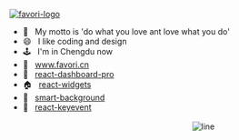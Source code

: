 

[![favori-logo](https://user-images.githubusercontent.com/13197560/131251197-7b3d7b82-c202-48fd-9635-6892f9011a97.png)](https://www.favori.cn)
- 👹  &nbsp; My motto is 'do what you love ant love what you do'
- 😄  &nbsp; I like coding and design
- 🕹  &nbsp; I'm in Chengdu now 
- 📖  &nbsp; www.favori.cn
- 🦁  &nbsp; <a href="https://yuanguandong.github.io/react-dashboard-pro/" target="_blank">react-dashboard-pro</a>
- 🏠  &nbsp; <a href="https://yuanguandong.github.io/react-widgets/" target="_blank">react-widgets</a>
- 🐷  &nbsp; [smart-background](https://yuanguandong.github.io/smart-background/)  
- 🐽  &nbsp; [react-keyevent](https://react-keyevent.netlify.app)
&nbsp;&nbsp;&nbsp;&nbsp;&nbsp;&nbsp;&nbsp;&nbsp;&nbsp;&nbsp;&nbsp;&nbsp;&nbsp;&nbsp;&nbsp;&nbsp;&nbsp;&nbsp;&nbsp;&nbsp;&nbsp;&nbsp;&nbsp;&nbsp;&nbsp;&nbsp;&nbsp;&nbsp;&nbsp;&nbsp;&nbsp;&nbsp;&nbsp;&nbsp;&nbsp;&nbsp;&nbsp;&nbsp;&ensp;&emsp;&emsp;&emsp;&emsp;&emsp;&emsp;&emsp;&emsp;&emsp;&emsp;&emsp;&emsp;&emsp;&emsp;&emsp;&emsp;&emsp;&emsp;&emsp;&emsp;&emsp;&emsp;&emsp;&emsp;&emsp;&emsp;&emsp;&emsp;&emsp;&emsp;&emsp;&emsp;&emsp;&emsp;&emsp;&emsp;&emsp;&emsp;&emsp;&emsp;&emsp;&emsp;&emsp;&emsp;    ![line](https://user-images.githubusercontent.com/13197560/131251511-2b37b081-4452-439c-aa18-3793b36eb868.png)






